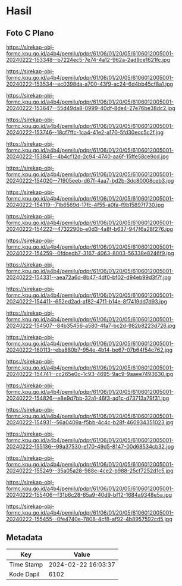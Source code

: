 # Hasil

## Foto C Plano

https://sirekap-obj-formc.kpu.go.id/a4b4/pemilu/pdpr/61/06/01/20/05/6106012005001-20240222-153348--b7224ec5-7e74-4a12-962a-2ad9ce1621fc.jpg

https://sirekap-obj-formc.kpu.go.id/a4b4/pemilu/pdpr/61/06/01/20/05/6106012005001-20240222-153534--ec0398da-a700-43f9-ac24-6d4bb45cf8a1.jpg

https://sirekap-obj-formc.kpu.go.id/a4b4/pemilu/pdpr/61/06/01/20/05/6106012005001-20240222-153647--55d49da8-0999-40df-8de4-27e76be38dc2.jpg

https://sirekap-obj-formc.kpu.go.id/a4b4/pemilu/pdpr/61/06/01/20/05/6106012005001-20240222-153746--18cf7ffc-1ca4-41e2-a170-5fd30ecc5c2f.jpg

https://sirekap-obj-formc.kpu.go.id/a4b4/pemilu/pdpr/61/06/01/20/05/6106012005001-20240222-153845--4b4cf12d-2c94-4740-aa6f-15ffe58ce9cd.jpg

https://sirekap-obj-formc.kpu.go.id/a4b4/pemilu/pdpr/61/06/01/20/05/6106012005001-20240222-154020--71905eeb-d67f-4aa7-bd2b-3dc80008ceb3.jpg

https://sirekap-obj-formc.kpu.go.id/a4b4/pemilu/pdpr/61/06/01/20/05/6106012005001-20240222-154119--71b6569d-17fc-4f55-a0fa-f9b15897f730.jpg

https://sirekap-obj-formc.kpu.go.id/a4b4/pemilu/pdpr/61/06/01/20/05/6106012005001-20240222-154222--4732290b-e0d3-4a8f-b637-947f6a28f276.jpg

https://sirekap-obj-formc.kpu.go.id/a4b4/pemilu/pdpr/61/06/01/20/05/6106012005001-20240222-154259--0fdcedb7-3167-4063-8003-56338e8246f9.jpg

https://sirekap-obj-formc.kpu.go.id/a4b4/pemilu/pdpr/61/06/01/20/05/6106012005001-20240222-154331--aea72a6d-8b47-4df0-bf02-d94eb99d3f7f.jpg

https://sirekap-obj-formc.kpu.go.id/a4b4/pemilu/pdpr/61/06/01/20/05/6106012005001-20240222-154411--652ed2ad-af82-47f1-b14e-8f7419dd7d93.jpg

https://sirekap-obj-formc.kpu.go.id/a4b4/pemilu/pdpr/61/06/01/20/05/6106012005001-20240222-154507--84b35456-a580-4fa7-bc2d-982b8223d726.jpg

https://sirekap-obj-formc.kpu.go.id/a4b4/pemilu/pdpr/61/06/01/20/05/6106012005001-20240222-160113--eba880b7-954e-4b14-be67-07b64f54c762.jpg

https://sirekap-obj-formc.kpu.go.id/a4b4/pemilu/pdpr/61/06/01/20/05/6106012005001-20240222-154741--cc265e0c-1c93-4695-9ac9-9aaee7493630.jpg

https://sirekap-obj-formc.kpu.go.id/a4b4/pemilu/pdpr/61/06/01/20/05/6106012005001-20240222-154826--e8e9d7bb-32a1-46f3-ad1c-d73713a79f31.jpg

https://sirekap-obj-formc.kpu.go.id/a4b4/pemilu/pdpr/61/06/01/20/05/6106012005001-20240222-154931--56a0409a-f5bb-4c4c-b28f-460934351023.jpg

https://sirekap-obj-formc.kpu.go.id/a4b4/pemilu/pdpr/61/06/01/20/05/6106012005001-20240222-155136--99a37530-e170-49d5-8147-00d68534cb32.jpg

https://sirekap-obj-formc.kpu.go.id/a4b4/pemilu/pdpr/61/06/01/20/05/6106012005001-20240222-155249--35a05a28-988e-4ce2-b988-25cf7252d1c5.jpg

https://sirekap-obj-formc.kpu.go.id/a4b4/pemilu/pdpr/61/06/01/20/05/6106012005001-20240222-155406--f31b6c28-65a9-40d9-bf12-1684a9348e5a.jpg

https://sirekap-obj-formc.kpu.go.id/a4b4/pemilu/pdpr/61/06/01/20/05/6106012005001-20240222-155455--0fe4740e-7808-4cf8-af92-4b8957592cd5.jpg


## Metadata

| Key        | Value               |
| ---------- | ------------------- |
| Time Stamp | 2024-02-22 16:03:37 |
| Kode Dapil | 6102                |



